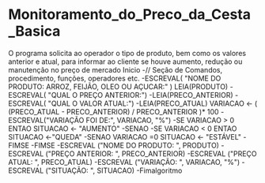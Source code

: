 # Monitoramento_do_Preco_da_Cesta_Basica
O programa solicita ao operador o tipo de produto, bem como os valores anterior e atual, para informar ao cliente se houve aumento, redução ou manutenção no preço de mercado
Inicio
-// Seção de Comandos, procedimento, funções, operadores etc.
-ESCREVAL( "NOME DO PRODUTO: ARROZ, FEIJÃO, OLEO OU AÇUCAR:" ) LEIA(PRODUTO)
-ESCREVAL( "QUAL O PREÇO ANTERIOR:")
-LEIA(PRECO_ANTERIOR)
-ESCREVAL( "QUAL O VALOR ATUAL:")
-LEIA(PRECO_ATUAL) VARIACAO <- ( (PRECO_ATUAL - PRECO_ANTERIOR) / PRECO_ANTERIOR )* 100
-ESCREVAL("VARIAÇÃO FOI DE:", VARIACAO, "%")
-SE VARIACAO > 0 ENTAO SITUACAO <- "AUMENTO"
-SENAO
-SE VARIACAO < 0 ENTAO SITUACAO <-"QUEDA"
-SENAO VARIACAO =0 SITUACAO <- "ESTÁVEL"
-FIMSE
-FIMSE
-ESCREVAL ("NOME DO PRODUTO: ", PRODUTO)
-ESCREVAL ("PREÇO ANTERIOR: ", PRECO_ANTERIOR)
 -ESCREVAL ("PREÇO ATUAL: ", PRECO_ATUAL)
 -ESCREVAL ("VARIAÇÃO: ", VARIACAO, "%")
 -ESCREVAL ("SITUAÇÃO: ", SITUACAO)
-Fimalgoritmo

